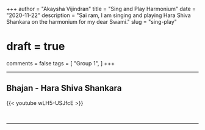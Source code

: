 +++
author = "Akaysha Vijindran"
title = "Sing and Play Harmonium"
date = "2020-11-22"
description = "Sai ram, I am singing and playing Hara Shiva Shankara on the harmonium for my dear Swami."
slug = "sing-play"
# draft = true
comments = false
tags = [
    "Group 1",
]
+++

---

## Bhajan - Hara Shiva Shankara

{{< youtube wLH5-USJfcE >}}

<br>

---
